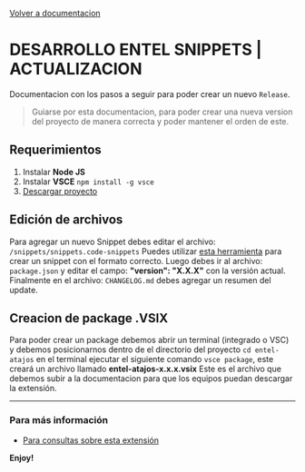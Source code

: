 [Volver a documentacion](https://github.com/cristianromerovs/documentacion-entel-atajos/blob/main/README.md)

# DESARROLLO ENTEL SNIPPETS | ACTUALIZACION

Documentacion con los pasos a seguir para poder crear un nuevo `Release`.

> Guiarse por esta documentacion, para poder crear una nueva version del proyecto de manera correcta y poder mantener el orden de este.


## Requerimientos

1.  Instalar **Node JS**
2.  Instalar **VSCE**
    `npm install -g vsce`
3.  [Descargar proyecto](https://entel.digitalbeat.cl/md/documentacion/dsp/extensiones/)

## Edición de archivos

Para agregar un nuevo Snippet debes editar el archivo:
`/snippets/snippets.code-snippets`
Puedes utilizar [esta herramienta](https://snippet-generator.app/) para crear un snippet con el formato correcto.
Luego debes ir al archivo:
`package.json` y editar el campo: **"version": "X.X.X"** con la versión actual.
Finalmente en el archivo: `CHANGELOG.md` debes agregar un resumen del update.

## Creacion de package .VSIX

Para poder crear un package debemos abrir un terminal (integrado o VSC) y debemos posicionarnos dentro de el directorio del proyecto
`cd entel-atajos` en el terminal ejecutar el siguiente comando `vsce package`, este creará un archivo llamado **entel-atajos-x.x.x.vsix**
Este es el archivo que debemos subir a la documentacion para que los equipos puedan descargar la extensión.

-----------------------------------------------------------------------------------------------------------

### Para más información

* [Para consultas sobre esta extensión](mailto:mut_cromero@externos.entel.cl)

**Enjoy!**
